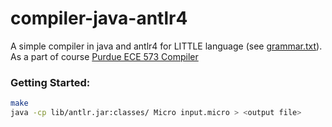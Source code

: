# compiler-java-antlr4
A simple compiler in java and antlr4 for LITTLE language (see [grammar.txt](./grammar.txt)). As a part of course [Purdue ECE 573 Compiler](https://engineering.purdue.edu/~milind/ece573/2015fall/project/index.html)


### Getting Started:
```bash
make
java -cp lib/antlr.jar:classes/ Micro input.micro > <output file>
```
